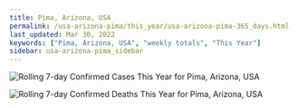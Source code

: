 ```yaml
---
title: Pima, Arizona, USA
permalink: /usa-arizona-pima/this_year/usa-arizona-pima-365_days.html
last_updated: Mar 30, 2022
keywords: ["Pima, Arizona, USA", "weekly totals", "This Year"]
sidebar: usa-arizona-pima_sidebar
---
```


![Rolling 7-day Confirmed Cases This Year for Pima, Arizona, USA](/covid_tracker/images/graphs/usa-arizona-pima-rolling_7_days_confirmed-365_days_graph.png)

![Rolling 7-day Confirmed Deaths This Year for Pima, Arizona, USA](/covid_tracker/images/graphs/usa-arizona-pima-rolling_7_days_deaths-365_days_graph.png)
